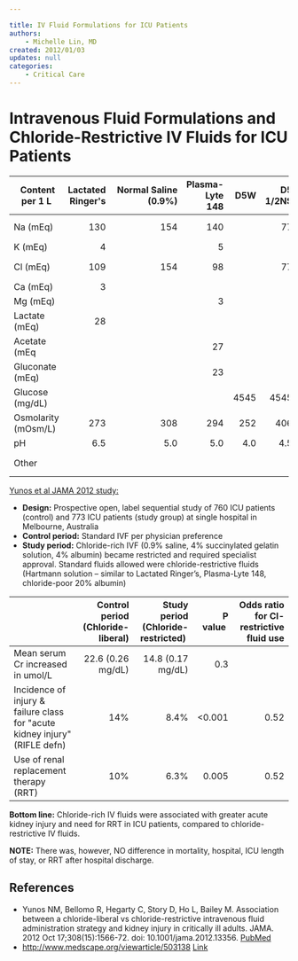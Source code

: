 ```yaml
---

title: IV Fluid Formulations for ICU Patients
authors:
    - Michelle Lin, MD
created: 2012/01/03
updates: null
categories:
    - Critical Care
---
```


# Intravenous Fluid Formulations and Chloride-Restrictive IV Fluids for ICU Patients

|  Content per 1 L    | Lactated Ringer's |  Normal Saline (0.9%) | Plasma-Lyte 148 |  D5W | D5 1/2NS |     5% albumin |
| ------------------- | ----------------: | --------------------: | --------------: | ---: | -------: | -------------: |
| Na (mEq)            |               130 |                   154 |             140 |      |       77 |        130-160 |
| K (mEq)             |                 4 |                       |               5 |      |          |         &lt; 1 |
| Cl (mEq)            |               109 |                   154 |              98 |      |       77 |        130-160 |
| Ca (mEq)            |                 3 |                       |                 |      |          |                |
| Mg (mEq)            |                   |                       |               3 |      |          |                |
| Lactate (mEq)       |                28 |                       |                 |      |          |                |
| Acetate (mEq        |                   |                       |              27 |      |          |                |
| Gluconate (mEq)     |                   |                       |              23 |      |          |                |
| Glucose (mg/dL)     |                   |                       |                 | 4545 |     4545 |                |
| Osmolarity (mOsm/L) |               273 |                   308 |             294 |  252 |      406 |            309 |
| pH                  |               6.5 |                   5.0 |             5.0 |  4.0 |      4.5 |        6.4-7.4 |
| Other               |                   |                       |                 |      |          | 50 g/L albumin |

[Yunos et al JAMA 2012 study:](https://www.ncbi.nlm.nih.gov/pubmed/?term=23073953)

- **Design:** Prospective open, label sequential study of 760 ICU patients (control) and 773 ICU patients (study group) at single hospital in Melbourne, Australia
- **Control period:** Standard IVF per physician preference
- **Study period:** Chloride-rich IVF (0.9% saline, 4% succinylated gelatin solution, 4% albumin) became restricted and required specialist approval. Standard fluids allowed were chloride-restrictive fluids (Hartmann solution – similar to Lactated Ringer’s, Plasma-Lyte 148, chloride-poor 20% albumin)

|                                                                            |  Control period (Chloride-liberal) | Study period (Chloride-restricted)  |  P value  | Odds ratio for Cl-restrictive  fluid use |
| -------------------------------------------------------------------------- | ---------------------------------: | ----------------------------------: | --------: | ---------------------------------------: |
| Mean serum Cr increased in umol/L                                          |                  22.6 (0.26 mg/dL) |                   14.8 (0.17 mg/dL) |       0.3 |                                          |
| Incidence of injury & failure class for "acute kidney injury" (RIFLE defn) |                                14% |                                8.4% | &lt;0.001 |                                     0.52 |
| Use of renal replacement therapy (RRT)                                     |                                10% |                                6.3% |     0.005 |                                     0.52 |

**Bottom line:** Chloride-rich IV fluids were associated with greater acute kidney injury and need for RRT in ICU patients, compared to chloride-restrictive IV fluids. 

**NOTE:** There was, however, NO difference in mortality, hospital, ICU length of stay, or RRT after hospital discharge.

## References

- Yunos NM, Bellomo R, Hegarty C, Story D, Ho L, Bailey M. Association between a chloride-liberal vs chloride-restrictive intravenous fluid administration strategy and kidney injury in critically ill adults. JAMA. 2012 Oct 17;308(15):1566-72. doi: 10.1001/jama.2012.13356. [PubMed](https://www.ncbi.nlm.nih.gov/pubmed/?term=23073953)
- http://www.medscape.org/viewarticle/503138 [Link](http://www.medscape.org/viewarticle/503138%20)
